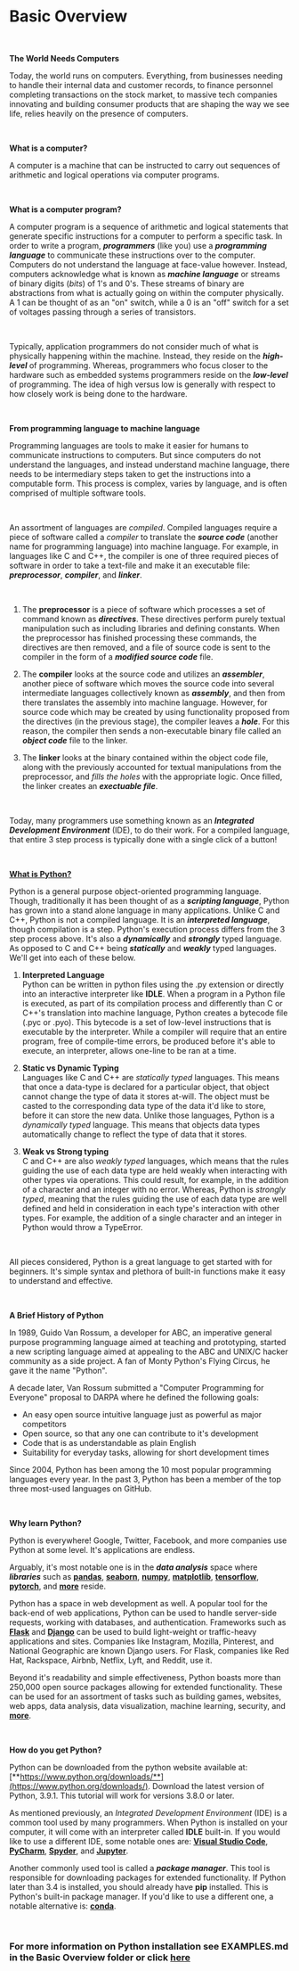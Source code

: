# Basic Overview
<br>

**The World Needs Computers**

Today, the world runs on computers. Everything, from businesses needing to handle their internal data and customer
records, to finance personnel completing transactions on the stock market, to massive tech companies innovating and
building consumer products that are shaping the way we see life, relies heavily on the presence of computers.

<br>

**What is a computer?**

A computer is a machine that can be instructed to carry out sequences of arithmetic and logical operations via
computer programs.

<br>

**What is a computer program?**

A computer program is a sequence of arithmetic and logical statements that generate specific instructions for
a computer to perform a specific task. In order to write a program, ***programmers*** (like you) use a ***programming language***
to communicate these instructions over to the computer. Computers do not understand the language at face-value however.
Instead, computers acknowledge what is known as ***machine language*** or streams of binary digits (*bits*) of 1's and 0's.
These streams of binary are abstractions from what is actually going on within the computer physically. A 1 can be thought of as
an "on" switch, while a 0 is an "off" switch for a set of voltages passing through a series of transistors. 

<br>

Typically, application programmers do not consider much of what is physically happening within the machine. Instead,
they reside on the ***high-level*** of programming. Whereas, programmers who focus closer to the hardware such as
embedded systems programmers reside on the ***low-level*** of programming. The idea of high versus low is generally with respect
to how closely work is being done to the hardware. 

<br>

**From programming language to machine language**

Programming languages are tools to make it easier for humans to communicate instructions to computers. But since computers do not understand the languages, and
instead understand machine language, there needs to be intermediary steps taken to get the instructions into a computable form. This process
is complex, varies by language, and is often comprised of multiple software tools. 

<br>

An assortment of languages are *compiled*. Compiled languages require a piece of software called a *compiler* to translate the
***source code*** (another name for programming language) into machine language. For example, in languages like C and C++, the compiler is one
of three required pieces of software in order to take a text-file and make it an executable file: ***preprocessor***, ***compiler***, and ***linker***. 

<br>

1. The **preprocessor** is a piece of software which processes a set of command known as ***directives***. These directives perform purely textual manipulation
such as including libraries and defining constants. When the preprocessor has finished processing these commands, the directives are then removed, and a
file of source code is sent to the compiler in the form of a ***modified source code*** file. 

2. The **compiler** looks at the source code and utilizes an ***assembler***, another piece of software which
moves the source code into several intermediate languages collectively known as ***assembly***, and then from there translates the assembly into
machine language. However, for source code which may be created by using functionality proposed from the directives (in the previous stage), the compiler
leaves a ***hole***. For this reason, the compiler then sends a non-executable binary file called an ***object code*** file to the linker.

3. The **linker** looks at the binary contained within the object code file, along with the previously accounted for textual manipulations from the
preprocessor, and *fills the holes* with the appropriate logic. Once filled, the linker creates an ***exectuable file***. 

<br>

Today, many programmers use something known as an ***Integrated Development Environment*** (IDE), to do their work. For a compiled language,
that entire 3 step process is typically done with a single click of a button!

<br>

<u>**What is Python?**</u>

Python is a general purpose object-oriented programming language. Though, traditionally it has been thought of as a ***scripting language***, Python has grown into
a stand alone language in many applications. Unlike C and C++, Python is not a compiled language. It is an ***interpreted language***, though compilation is a step. Python's execution process differs from the 3 step process above.
It's also a ***dynamically*** and ***strongly*** typed language. As opposed to C and C++ being ***statically*** and ***weakly*** typed languages. We'll get into each of these below.

1. **Interpreted Language**<br>
Python can be written in python files using the .py extension or directly into an interactive interpreter like **IDLE**. When a program in a Python file is executed, as part of its compilation process and
differently than C or C++'s translation into machine language, Python creates a bytecode file (.pyc or .pyo). This bytecode is a set of low-level instructions that is executable by the interpreter.
While a compiler will require that an entire program, free of compile-time errors, be produced before it's able to execute, an interpreter, allows one-line to be ran at a time. 

2. **Static vs Dynamic Typing**<br>
Languages like C and C++ are *statically typed* languages. This means that once a data-type is declared for a particular object, that object cannot change the type of data it stores at-will. The object must be casted
to the corresponding data type of the data it'd like to store, before it can store the new data. Unlike those languages, Python is a *dynamically typed* language. This means that objects data types automatically change to
reflect the type of data that it stores. 

3. **Weak vs Strong typing**<br>
C and C++ are also *weakly typed* languages, which means that the rules guiding the use of each data type are held weakly when interacting with other types via operations. This could
result, for example, in the addition of a character and an integer with no error. Whereas, Python is *strongly typed*, meaning that the rules guiding the use of each data type are well defined and held in consideration
in each type's interaction with other types. For example, the addition of a single character and an integer in Python would throw a TypeError.

<br>

All pieces considered, Python is a great language to get started with for beginners. It's simple syntax and plethora of built-in functions make it easy to understand and effective.

<br>

**A Brief History of Python**

In 1989, Guido Van Rossum, a developer for ABC, an imperative general purpose programming language aimed at teaching and prototyping, started a new scripting language aimed at appealing to the ABC and UNIX/C hacker community
as a side project.  A fan of Monty Python's Flying Circus, he gave it the name "Python". 

A decade later, Van Rossum submitted a "Computer Programming for Everyone" proposal to DARPA where he defined the following goals:

- An easy open source intuitive language just as powerful as major competitors
- Open source, so that any one can contribute to it's development
- Code that is as understandable as plain English
- Suitability for everyday tasks, allowing for short development times

Since 2004, Python has been among the 10 most popular programming languages every year. In the past 3, Python has been a member of the top three most-used languages on GitHub.

<br>


**Why learn Python?**

Python is everywhere! Google, Twitter, Facebook, and more companies use Python at some level. It's applications are endless. 

Arguably, it's most notable one is in the ***data analysis*** space where ***libraries*** such as [**pandas**](https://pandas.pydata.org/), [**seaborn**](https://seaborn.pydata.org/), [**numpy**](https://numpy.org/),
[**matplotlib**](https://matplotlib.org/), [**tensorflow**](https://www.tensorflow.org/guide/data), [**pytorch**](https://pytorch.org/), and [**more**](https://www.geeksforgeeks.org/top-10-python-libraries-for-data-science-in-2020/) reside.

Python has a space in web development as well. A popular tool for the back-end of web applications, Python can be used to handle server-side requests, working with databases, and authentication. Frameworks such as
[**Flask**](https://flask.palletsprojects.com/en/1.1.x/) and [**Django**](https://www.djangoproject.com/) can be used to build light-weight or traffic-heavy applications and sites. Companies like Instagram, Mozilla, Pinterest,
and National Geographic are known Django users. For Flask, companies like Red Hat, Rackspace, Airbnb, Netflix, Lyft, and Reddit, use it. 

Beyond it's readability and simple effectiveness, Python boasts more than 250,000 open source packages allowing for extended functionality. These can be used for an assortment of tasks such as building games, websites, web apps,
data analysis, data visualization, machine learning, security, and [**more**](https://pypi.org/).

<br>

**How do you get Python?**

Python can be downloaded from the python website available at: [**https://www.python.org/downloads/**](https://www.python.org/downloads/). Download the latest version of Python, 3.9.1. This tutorial will work for versions 3.8.0 or later.

As mentioned previously, an *Integrated Development Environment* (IDE) is a common tool used by many programmers. When Python is installed on your computer, it will come with an interpreter called **IDLE** built-in. If you
would like to use a different IDE, some notable ones are: [**Visual Studio Code**](https://code.visualstudio.com/), [**PyCharm**](https://www.jetbrains.com/pycharm/), [**Spyder**](https://www.spyder-ide.org/), and [**Jupyter**](https://jupyter.org/install). 

Another commonly used tool is called a ***package manager***. This tool is responsible for downloading packages for extended functionality. If Python later than 3.4 is installed, you should already have **pip** installed.
This is Python's built-in package manager. If you'd like to use a different one, a notable alternative is: [**conda**](https://docs.conda.io/projects/conda/en/latest/user-guide/install/windows.html). 

<br>

### For more information on Python installation see EXAMPLES.md in the Basic Overview folder or click [here](https://github.com/pekkalacd/Introduction-to-Python/blob/master/Lessons/Basic%20Overview/EXAMPLES.md)



 

